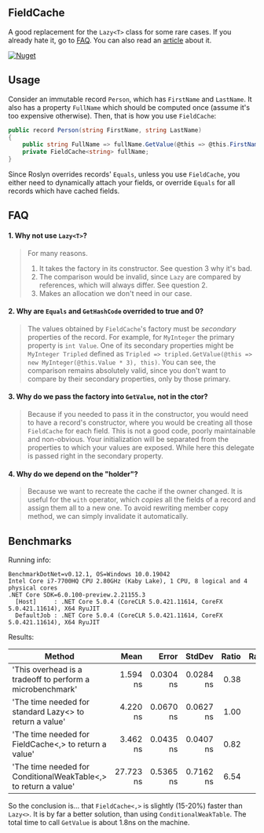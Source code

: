 ## FieldCache

A good replacement for the `Lazy<T>` class for some rare cases. If you already hate it, go to [FAQ](#FAQ). You can also read an [article](https://habr.com/en/post/545936/) about it.

[![Nuget](https://img.shields.io/nuget/dt/FieldCache)](https://www.nuget.org/packages/FieldCache/)

## Usage

Consider an immutable record `Person`, which has `FirstName` and `LastName`. It also has a property
`FullName` which should be computed once (assume it's too expensive otherwise). Then, that is how
you use `FieldCache`:
```cs
public record Person(string FirstName, string LastName)
{
    public string FullName => fullName.GetValue(@this => @this.FirstName + " " + @this.LastName, this);
    private FieldCache<string> fullName;
}
```

Since Roslyn overrides records' `Equals`, unless you use `FieldCache`, you either need to dynamically attach your fields,
or override `Equals` for all records which have cached fields.

## FAQ

#### 1. Why not use `Lazy<T>`?
> For many reasons. 
> 1. It takes the factory in its constructor. See question 3 why it's bad.
> 2. The comparison would be invalid, since `Lazy` are compared by references, which will always differ. See question 2.
> 3. Makes an allocation we don't need in our case.

#### 2. Why are `Equals` and `GetHashCode` overrided to true and 0?
> The values obtained by `FieldCache`'s factory must be *secondary* properties of the record. For example, for `MyInteger` the primary property is `int Value`. One of its secondary properties might be `MyInteger Tripled` defined as `Tripled => tripled.GetValue(@this => new MyInteger(@this.Value * 3), this)`. You can see, the comparison remains absolutely valid, since you don't want to compare by their secondary properties, only by those primary.

#### 3. Why do we pass the factory into `GetValue`, not in the ctor?
> Because if you needed to pass it in the constructor, you would need to have a record's constructor, where you would be creating all those `FieldCache` for each field. This is not a good code, poorly maintainable and non-obvious. Your initialization will be separated from the properties to which your values are exposed. While here this delegate is passed right in the secondary property.

#### 4. Why do we depend on the "holder"?
> Because we want to recreate the cache if the owner changed. It is useful for the `with` operator, which *copies* all the fields of a record and assign them all to a new one. To avoid rewriting member copy method, we can simply invalidate it automatically.

## Benchmarks

Running info:
```
BenchmarkDotNet=v0.12.1, OS=Windows 10.0.19042
Intel Core i7-7700HQ CPU 2.80GHz (Kaby Lake), 1 CPU, 8 logical and 4 physical cores
.NET Core SDK=6.0.100-preview.2.21155.3
  [Host]     : .NET Core 5.0.4 (CoreCLR 5.0.421.11614, CoreFX 5.0.421.11614), X64 RyuJIT
  DefaultJob : .NET Core 5.0.4 (CoreCLR 5.0.421.11614, CoreFX 5.0.421.11614), X64 RyuJIT
```

Results:

|                                                          Method |      Mean |     Error |    StdDev | Ratio | RatioSD |
|---------------------------------------------------------------- |----------:|----------:|----------:|------:|--------:|
|       'This overhead is a tradeoff to perform a microbenchmark' |  1.594 ns | 0.0304 ns | 0.0284 ns |  0.38 |    0.01 |
|         'The time needed for standard Lazy<> to return a value' |  4.220 ns | 0.0670 ns | 0.0627 ns |  1.00 |    0.00 |
|           'The time needed for FieldCache<,> to return a value' |  3.462 ns | 0.0435 ns | 0.0407 ns |  0.82 |    0.02 |
| 'The time needed for ConditionalWeakTable<,> to return a value' | 27.723 ns | 0.5365 ns | 0.7162 ns |  6.54 |    0.19 |

So the conclusion is... that `FieldCache<,>` is slightly (15-20%) faster than `Lazy<>`. It is by far a better solution,
than using `ConditionalWeakTable`. The total time to call `GetValue` is about 1.8ns on the machine.
